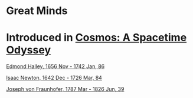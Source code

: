# Great Minds
# Introduced in [Cosmos: A Spacetime Odyssey](https://en.wikipedia.org/wiki/Cosmos:_A_Spacetime_Odyssey)



[Edmond Halley, 1656 Nov - 1742 Jan, 86](https://en.wikipedia.org/wiki/Edmond_Halley)

[Isaac Newton, 1642 Dec - 1726 Mar, 84](https://en.wikipedia.org/wiki/Isaac_Newton)

[Joseph von Fraunhofer, 1787 Mar - 1826 Jun, 39](https://en.wikipedia.org/wiki/Joseph_von_Fraunhofer)
